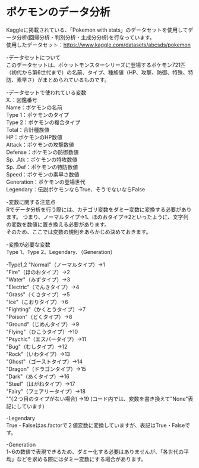 # ポケモンのデータ分析
Kaggleに掲載されている、「Pokemon with stats」のデータセットを使用してデータ分析(回帰分析・判別分析・主成分分析)を行なっています。<br>
使用したデータセット：https://www.kaggle.com/datasets/abcsds/pokemon<br>

-データセットについて<br>
このデータセットは、ポケットモンスターシリーズに登場するポケモン721匹（初代から第6世代まで）の名前、タイプ、種族値（HP、攻撃、防御、特殊、特防、素早さ）がまとめられているものです。<br>

-データセットで使われている変数<br>
X.：図鑑番号<br>
Name：ポケモンの名前<br>
Type 1：ポケモンのタイプ<br>
Type 2：ポケモンの複合タイプ<br>
Total：合計種族値<br>
HP：ポケモンのHP数値<br>
Attack：ポケモンの攻撃数値<br>
Defense：ポケモンの防御数値<br>
Sp. .Atk：ポケモンの特攻数値<br>
Sp. .Def：ポケモンの特防数値<br>
Speed：ポケモンの素早さ数値<br>
Generation：ポケモンの登場世代<br>
Legendary：伝説ポケモンならTrue、そうでないならFalse<br>

-変数に関する注意点<br>
Rでデータ分析を行う際には、カテゴリ変数をダミー変数に変換する必要があります。
つまり、ノーマルタイプ→1、ほのおタイプ→2といったように、文字列の変数を数値に置き換える必要があります。<br>
そのため、ここでは変数の規則をあらかじめ決めておきます。<br>

-変換が必要な変数<br>
Type 1、Type 2、Legendary、（Generation）

-Type1,2
"Normal"（ノーマルタイプ）→1 <br>
"Fire"（ほのおタイプ）→2 <br>
"Water"（みずタイプ）→3 <br>
"Electric"（でんきタイプ）→4 <br>
"Grass"（くさタイプ）→5 <br>
"Ice"（こおりタイプ）→6 <br>
"Fighting"（かくとうタイプ）→7 <br>
"Poison"（どくタイプ）→8 <br>
"Ground"（じめんタイプ）→9 <br>
"Flying"（ひこうタイプ）→10 <br>
"Psychic"（エスパータイプ）→11 <br>
"Bug"（むしタイプ）→12 <br>
"Rock"（いわタイプ）→13 <br>
"Ghost"（ゴーストタイプ）→14 <br>
"Dragon"（ドラゴンタイプ）→15 <br>
"Dark"（あくタイプ）→16 <br>
"Steel"（はがねタイプ）→17 <br>
"Fairy"（フェアリータイプ）→18 <br>
""(２つ目のタイプがない場合) →19 (コード内では、変数を書き換えて"None"表記にしています) <br>

-Legendary <br>
True・Falseはas.factorで２値変数に変換していますが、表記はTrue・Falseです。

-Generation <br>
1~6の数値で表現できるため、ダミー化する必要はありませんが、「各世代の平均」などを求める際にはダミー変数にする場合があります。
